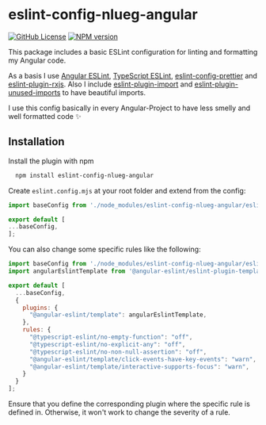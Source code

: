 
# eslint-config-nlueg-angular

[![GitHub License](https://img.shields.io/badge/license-MIT-blue.svg)](https://github.com/NLueg/eslint-config-nlueg-angular/blob/master/LICENSE)
[![NPM version](https://img.shields.io/npm/v/eslint-config-nlueg-angular.svg)](https://www.npmjs.com/package/eslint-config-nlueg-angular)

This package includes a basic ESLint configuration for linting and formatting my Angular code.

As a basis I use [Angular ESLint](https://github.com/angular-eslint/angular-eslint), [TypeScript ESLint](https://github.com/typescript-eslint/typescript-eslint), [eslint-config-prettier](https://github.com/prettier/eslint-config-prettier) and [eslint-plugin-rxjs](https://github.com/cartant/eslint-plugin-rxjs).
Also I include [eslint-plugin-import](https://github.com/import-js/eslint-plugin-import) and [eslint-plugin-unused-imports](https://github.com/sweepline/eslint-plugin-unused-imports) to have beautiful imports.

I use this config basically in every Angular-Project to have less smelly and well formatted code ✨

## Installation

Install the plugin with npm

```bash
  npm install eslint-config-nlueg-angular
```

Create `eslint.config.mjs` at your root folder and extend from the config: 

```js
import baseConfig from './node_modules/eslint-config-nlueg-angular/eslint.config.mjs';

export default [
...baseConfig,
];

```

You can also change some specific rules like the following:

```js
import baseConfig from './node_modules/eslint-config-nlueg-angular/eslint.config.mjs';
import angularEslintTemplate from '@angular-eslint/eslint-plugin-template';

export default [
  ...baseConfig,
  {
    plugins: {
      "@angular-eslint/template": angularEslintTemplate,
    },
    rules: {
      "@typescript-eslint/no-empty-function": "off",
      "@typescript-eslint/no-explicit-any": "off",
      "@typescript-eslint/no-non-null-assertion": "off",
      "@angular-eslint/template/click-events-have-key-events": "warn",
      "@angular-eslint/template/interactive-supports-focus": "warn",
    }
  }
];
```

Ensure that you define the corresponding plugin where the specific rule is defined in.
Otherwise, it won't work to change the severity of a rule.